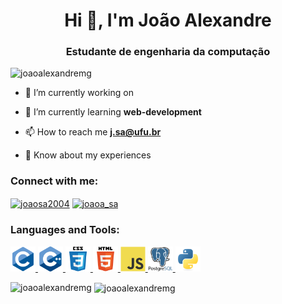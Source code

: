 <h1 align="center">Hi 👋, I'm João Alexandre</h1>
<h3 align="center">Estudante de engenharia da computação</h3>

<p align="left"> <img src="https://komarev.com/ghpvc/?username=joaoalexandremg&label=Profile%20views&color=0e75b6&style=flat" alt="joaoalexandremg" /> </p>

- 🔭 I’m currently working on []()

- 🌱 I’m currently learning **web-development**

- 📫 How to reach me **j.sa@ufu.br**

- 📄 Know about my experiences []()

<h3 align="left">Connect with me:</h3>
<p align="left">
<a href="https://linkedin.com/in/joaosa2004" target="blank"><img align="center" src="https://raw.githubusercontent.com/rahuldkjain/github-profile-readme-generator/master/src/images/icons/Social/linked-in-alt.svg" alt="joaosa2004" height="30" width="40" /></a>
<a href="https://instagram.com/joaoa_sa" target="blank"><img align="center" src="https://raw.githubusercontent.com/rahuldkjain/github-profile-readme-generator/master/src/images/icons/Social/instagram.svg" alt="joaoa_sa" height="30" width="40" /></a>
</p>

<h3 align="left">Languages and Tools:</h3>
<p align="left"> <a href="https://www.cprogramming.com/" target="_blank" rel="noreferrer"> <img src="https://raw.githubusercontent.com/devicons/devicon/master/icons/c/c-original.svg" alt="c" width="40" height="40"/> </a> <a href="https://www.w3schools.com/cpp/" target="_blank" rel="noreferrer"> <img src="https://raw.githubusercontent.com/devicons/devicon/master/icons/cplusplus/cplusplus-original.svg" alt="cplusplus" width="40" height="40"/> </a> <a href="https://www.w3schools.com/css/" target="_blank" rel="noreferrer"> <img src="https://raw.githubusercontent.com/devicons/devicon/master/icons/css3/css3-original-wordmark.svg" alt="css3" width="40" height="40"/> </a> <a href="https://www.w3.org/html/" target="_blank" rel="noreferrer"> <img src="https://raw.githubusercontent.com/devicons/devicon/master/icons/html5/html5-original-wordmark.svg" alt="html5" width="40" height="40"/> </a> <a href="https://developer.mozilla.org/en-US/docs/Web/JavaScript" target="_blank" rel="noreferrer"> <img src="https://raw.githubusercontent.com/devicons/devicon/master/icons/javascript/javascript-original.svg" alt="javascript" width="40" height="40"/> </a> <a href="https://www.postgresql.org" target="_blank" rel="noreferrer"> <img src="https://raw.githubusercontent.com/devicons/devicon/master/icons/postgresql/postgresql-original-wordmark.svg" alt="postgresql" width="40" height="40"/> </a> <a href="https://www.python.org" target="_blank" rel="noreferrer"> <img src="https://raw.githubusercontent.com/devicons/devicon/master/icons/python/python-original.svg" alt="python" width="40" height="40"/> </a> </p>

<p><img align="left" src="https://github-readme-stats.vercel.app/api/top-langs?username=joaoalexandremg&show_icons=true&locale=en&layout=compact" alt="joaoalexandremg" /></p>

<p>&nbsp;<img align="center" src="https://github-readme-stats.vercel.app/api?username=joaoalexandremg&show_icons=true&locale=en" alt="joaoalexandremg" /></p>
